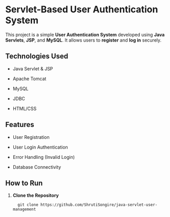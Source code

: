 # Servlet-Based User Authentication System







This project is a simple **User Authentication System** developed using **Java Servlets**, **JSP**, and **MySQL**. It allows users to **register** and **log in** securely.







##  Technologies Used







- Java Servlet & JSP



- Apache Tomcat



- MySQL



- JDBC



- HTML/CSS







## Features







- User Registration



- User Login Authentication



- Error Handling (Invalid Login)



- Database Connectivity







##  How to Run







1. **Clone the Repository**


         git clone https://github.com/ShrutiSongire/java-servlet-user-management
